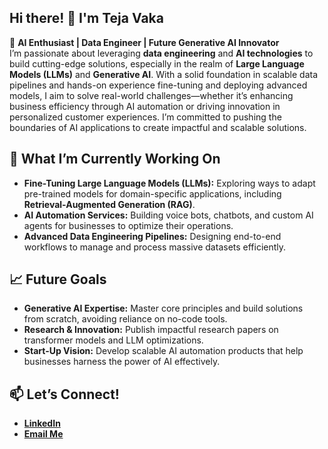 ## Hi there! 👋 I'm Teja Vaka  

🎯 **AI Enthusiast | Data Engineer | Future Generative AI Innovator**  
I’m passionate about leveraging **data engineering** and **AI technologies** to build cutting-edge solutions, especially in the realm of **Large Language Models (LLMs)** and **Generative AI**. With a solid foundation in scalable data pipelines and hands-on experience fine-tuning and deploying advanced models, I aim to solve real-world challenges—whether it’s enhancing business efficiency through AI automation or driving innovation in personalized customer experiences. I’m committed to pushing the boundaries of AI applications to create impactful and scalable solutions.


## 🌟 **What I’m Currently Working On**  
- **Fine-Tuning Large Language Models (LLMs):** Exploring ways to adapt pre-trained models for domain-specific applications, including **Retrieval-Augmented Generation (RAG)**.  
- **AI Automation Services:** Building voice bots, chatbots, and custom AI agents for businesses to optimize their operations.  
- **Advanced Data Engineering Pipelines:** Designing end-to-end workflows to manage and process massive datasets efficiently.


## 📈 **Future Goals**  
- **Generative AI Expertise:** Master core principles and build solutions from scratch, avoiding reliance on no-code tools.  
- **Research & Innovation:** Publish impactful research papers on transformer models and LLM optimizations.  
- **Start-Up Vision:** Develop scalable AI automation products that help businesses harness the power of AI effectively.  


## 📫 **Let’s Connect!**  
- **[LinkedIn](https://www.linkedin.com/in/tejagopalreddyvaka/)**   
- **[Email Me](vakateja24@gmail.com)**  

